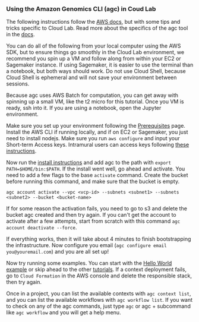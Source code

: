 ### Using the Amazon Genomics CLI (agc) in Coud Lab

The following instructions follow the [AWS docs](https://aws.github.io/amazon-genomics-cli/docs/), but with some tips and tricks specific to Cloud Lab. Read more about the specifics of the agc tool in the [docs](https://aws.github.io/amazon-genomics-cli/docs/concepts/).

You can do all of the following from your local computer using the AWS SDK, but to ensure things go smoothly in the Cloud Lab environment, we recommend you spin up a VM and follow along from within your EC2 or Sagemaker instance. If using Sagemaker, it is easier to use the terminal than a notebook, but both ways should work. Do not use Cloud Shell, because Cloud Shell is ephemeral and will not save your environment between sessions.

Because agc uses AWS Batch for computation, you can get away with spinning up a small VM, like the t2 micro for this tutorial. Once you VM is ready, ssh into it. If you are using a notebook, open the Jupyter environment.

Make sure you set up your environment following the [Prerequisites](https://aws.github.io/amazon-genomics-cli/docs/getting-started/prerequisites/) page. Install the AWS CLI if running locally, and if on EC2 or Sagemaker, you just need to install nodejs. Make sure you run `aws configure` and input your Short-term Access keys. Intramural users can access keys following [these instructions](/docs/STAKs_intramural.md). 

Now run the [install instructions](https://aws.github.io/amazon-genomics-cli/docs/getting-started/installation/) and add agc to the path with `export PATH=$HOME/bin:$PATH`. If the install went well, go ahead and activate. You need to add a few flags to the base `activate` command. Create the bucket before running this command, and make sure that the bucket is empty. 
```
agc account activate --vpc <vcp-id> --subnets <subnet1> --subnets <subnet2> --bucket <bucket-name>
```

If for some reason the activation fails, you need to go to s3 and delete the bucket agc created and then try again. If you can't get the account to activate after a few attempts, start from scratch with this command `agc account deactivate --force`. 

If everything works, then it will take about 4 minutes to finish bootstrapping the infrastructure. Now configure you email (`agc configure email you@youremail.com`) and you are all set up! 

Now try running some examples. You can start with the [Hello World example](https://aws.github.io/amazon-genomics-cli/docs/getting-started/helloworld/) or skip ahead to the other [tutorials](https://aws.github.io/amazon-genomics-cli/docs/tutorials/). If a context deployment fails, go to `Cloud Formation` in the AWS console and delete the responsible stack, then try again. 

Once in a project, you can list the available contexts with `agc context list`, and you can list the available workflows with `agc workflow list`. If you want to check on any of the agc commands, just type `agc` or agc + subcommand like `agc workflow` and you will get a help menu. 

